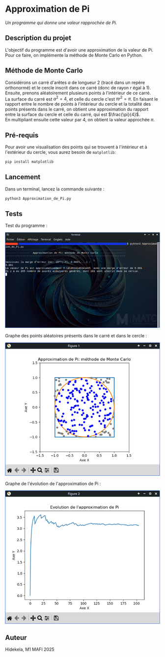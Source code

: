 # Approximation de Pi

_Un programme qui donne une valeur rapprochée de Pi._

## Description du projet

L'objectif du programme est d'avoir une approximation de la valeur de Pi.  
Pour ce faire, on implémente la méthode de Monte Carlo en Python. 

## Méthode de Monte Carlo

Considérons un carré d'arêtes $a$ de longueur 2 (tracé dans un repère orthonormé) et le cercle inscrit dans ce carré (donc de rayon $r$ égal à 1).  
Ensuite, prenons aléatoirement plusieurs points à l'intérieur de ce carré.  
La surface du carré est $a^2 = 4$, et celle du cercle c'est $\pi r^2 = \pi$.
En faisant le rapport entre le nombre de points à l'intérieur du cercle et la totalité des points présents dans le carré, on obtient une approximation du rapport entre la surface du cercle et celle du carré, qui est $\frac{\pi}{4}$.  
En multipliant ensuite cette valeur par 4, on obtient la valeur approchée $\pi$. 

## Pré-requis

Pour avoir une visualisation des points qui se trouvent à l'intérieur et à l'extérieur du cercle, vous aurez besoin de `matplotlib`:

```bash
pip install matplotlib
```

## Lancement

Dans un terminal, lancez la commande suivante :

```python
python3 Approximation_de_Pi.py
```

## Tests

Test du programme :

![terminal_screenshoot.png](terminal_screenshoot.png)

Graphe des points aléatoires présents dans le carré et dans le cercle :

![graph_screenshoot.png](graph_screenshoot.png)

Graphe de l'évolution de l'approximation de Pi :

![evolution_screenshoot.png](evolution_screenshoot.png)

## Auteur

Hidekela, M1 MAFI 2025
